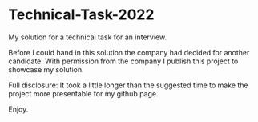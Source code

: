 # Technical-Task-2022

My solution for a technical task for an interview.

Before I could hand in this solution the company had decided for another candidate. 
With permission from the company I publish this project to showcase my solution.

Full disclosure: It took a little longer than the suggested time to make the project more presentable for my github page.

Enjoy.

